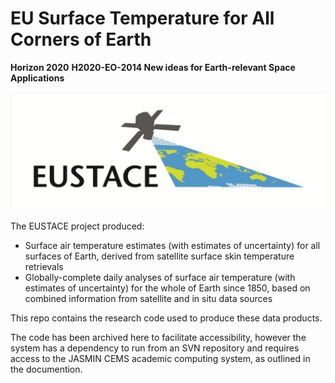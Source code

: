 # EU Surface Temperature for All Corners of Earth

**Horizon 2020**
**H2020-EO-2014 New ideas for Earth-relevant Space Applications**

![EUSTACE Logo](/images/eustace.jpg)

The EUSTACE project produced: 

* Surface air temperature estimates (with estimates of uncertainty) for all surfaces of Earth, derived from satellite surface skin temperature retrievals 
* Globally-complete daily analyses of surface air temperature (with estimates of uncertainty) for the whole of Earth since 1850, based on combined information from satellite and in situ data sources

This repo contains the research code used to produce these data products.

The code has been archived here to facilitate accessibility, however the system has a dependency to run from an SVN repository and requires access to the JASMIN CEMS academic computing system, as outlined in the documention. 
